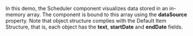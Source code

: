 In&nbsp;this demo, the Scheduler component visualizes data stored in&nbsp;an&nbsp;in-memory array. The component is&nbsp;bound to&nbsp;this array using the **dataSource** property. Note that object structure complies with the Default Item Structure, that&nbsp;is, each object has the **text**, **startDate** and **endDate** fields.